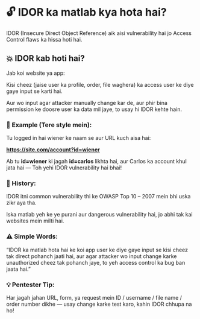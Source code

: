 # 🔓 IDOR ka matlab kya hota hai?
IDOR (Insecure Direct Object Reference) aik aisi vulnerability hai jo Access Control flaws ka hissa hoti hai.

## 💥 IDOR kab hoti hai?
Jab koi website ya app:

Kisi cheez (jaise user ka profile, order, file waghera) ka access user ke diye gaye input se karti hai.

Aur wo input agar attacker manually change kar de, aur phir bina permission ke doosre user ka data mil jaye, to usay hi IDOR kehte hain.

### 🎯 Example (Tere style mein):
Tu logged in hai wiener ke naam se aur URL kuch aisa hai:

**https://site.com/account?id=wiener**

Ab tu **id=wiener** ki jagah **id=carlos** likhta hai, aur Carlos ka account khul jata hai —
Toh yehi IDOR vulnerability hai bhai!

### 📜 History:
IDOR itni common vulnerability thi ke OWASP Top 10 – 2007 mein bhi uska zikr aya tha.

Iska matlab yeh ke ye purani aur dangerous vulnerability hai, jo abhi tak kai websites mein milti hai.

### ⚠️ Simple Words:
“IDOR ka matlab hota hai ke koi app user ke diye gaye input se kisi cheez tak direct pohanch jaati hai, aur agar attacker wo input change karke unauthorized cheez tak pohanch jaye, to yeh access control ka bug ban jaata hai.”

### 💡 Pentester Tip:
Har jagah jahan URL, form, ya request mein ID / username / file name / order number dikhe — usay change karke test karo, kahin IDOR chhupa na ho!
